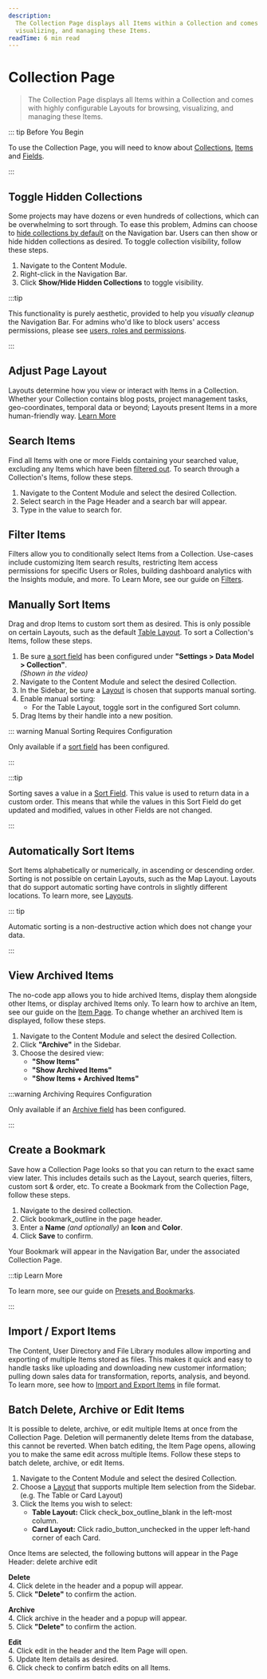 ```yaml
---
description:
  The Collection Page displays all Items within a Collection and comes with highly configurable Layouts for browsing,
  visualizing, and managing these Items.
readTime: 6 min read
---
```


# Collection Page

> The Collection Page displays all Items within a Collection and comes with highly configurable Layouts for browsing,
> visualizing, and managing these Items.

::: tip Before You Begin

To use the Collection Page, you will need to know about [Collections](/getting-started/glossary#collections),
[Items](/getting-started/glossary#items) and [Fields](/getting-started/glossary#fields).

<!--
@TODO: getting-started > 30-90 min tutorial
Link to tutorial
-->

:::

## Toggle Hidden Collections

<!-- @TODO: rerecord hiding collections video -->

Some projects may have dozens or even hundreds of collections, which can be overwhelming to sort through. To ease this
problem, Admins can choose to
[hide collections by default](/configuration/data-model/collections.html#toggle-collection-visibility) on the Navigation
bar. Users can then show or hide hidden collections as desired. To toggle collection visibility, follow these steps.

1. Navigate to the Content Module.
2. Right-click in the Navigation Bar.
3. Click **Show/Hide Hidden Collections** to toggle visibility.

:::tip

This functionality is purely aesthetic, provided to help you _visually cleanup_ the Navigation Bar. For admins who'd
like to block users' access permissions, please see
[users, roles and permissions](/configuration/users-roles-permissions).

:::

## Adjust Page Layout

Layouts determine how you view or interact with Items in a Collection. Whether your Collection contains blog posts,
project management tasks, geo-coordinates, temporal data or beyond; Layouts present Items in a more human-friendly way.
[Learn More](/app/layouts)

## Search Items

Find all Items with one or more Fields containing your searched value, excluding any Items which have been
[filtered out](#filter-items). To search through a Collection's Items, follow these steps.

1. Navigate to the Content Module and select the desired Collection.
2. Select <span mi icon>search</span> in the Page Header and a search bar will appear.
3. Type in the value to search for.

## Filter Items

Filters allow you to conditionally select Items from a Collection. Use-cases include customizing Item search results,
restricting Item access permissions for specific Users or Roles, building dashboard analytics with the Insights module,
and more. To Learn More, see our guide on [Filters](/app/filters).

## Manually Sort Items

Drag and drop Items to custom sort them as desired. This is only possible on certain Layouts, such as the default
[Table Layout](/app/layouts#table-layout). To sort a Collection's Items, follow these steps.

1. Be sure [a sort field](/configuration/data-model/collections#sort-field) has been configured under **"Settings > Data
   Model > Collection"**.\
   _(Shown in the video)_
2. Navigate to the Content Module and select the desired Collection.
3. In the Sidebar, be sure a [Layout](#adjust-page-layout) is chosen that supports manual sorting.
4. Enable manual sorting:
   - For the Table Layout, toggle <span mi icon>sort</span> in the configured Sort column.
5. Drag Items by their handle into a new position.

::: warning Manual Sorting Requires Configuration

Only available if a [sort field](/configuration/data-model/collections#sort-field) has been configured.

:::

:::tip

Sorting saves a value in a [Sort Field](/reference/query#sort). This value is used to return data in a custom order.
This means that while the values in this Sort Field do get updated and modified, values in other Fields are not changed.

:::

## Automatically Sort Items

Sort Items alphabetically or numerically, in ascending or descending order. Sorting is not possible on certain Layouts,
such as the Map Layout. Layouts that do support automatic sorting have controls in slightly different locations. To
learn more, see [Layouts](/app/layouts).

::: tip

Automatic sorting is a non-destructive action which does not change your data.

:::

## View Archived Items

The no-code app allows you to hide archived Items, display them alongside other Items, or display archived Items only.
To learn how to archive an Item, see our guide on the [Item Page](/app/content/items#archive-an-item). To change whether
an archived Item is displayed, follow these steps.

1. Navigate to the Content Module and select the desired Collection.
2. Click **"Archive"** in the Sidebar.
3. Choose the desired view:
   - **"Show Items"**
   - **"Show Archived Items"**
   - **"Show Items + Archived Items"**

:::warning Archiving Requires Configuration

Only available if an [Archive field](/configuration/data-model/collections#archive) has been configured.

:::

## Create a Bookmark

Save how a Collection Page looks so that you can return to the exact same view later. This includes details such as the
Layout, search queries, filters, custom sort & order, etc. To create a Bookmark from the Collection Page, follow these
steps.

1. Navigate to the desired collection.
2. Click <span mi btn muted>bookmark_outline</span> in the page header.
3. Enter a **Name** _(and optionally)_ an **Icon** and **Color**.
4. Click **Save** to confirm.

Your Bookmark will appear in the Navigation Bar, under the associated Collection Page.

:::tip Learn More

To learn more, see our guide on [Presets and Bookmarks](/configuration/presets-bookmarks).

:::

## Import / Export Items

The Content, User Directory and File Library modules allow importing and exporting of multiple Items stored as files.
This makes it quick and easy to handle tasks like uploading and downloading new customer information; pulling down sales
data for transformation, reports, analysis, and beyond. To learn more, see how to
[Import and Export Items](/app/import-export) in file format.

## Batch Delete, Archive or Edit Items

It is possible to delete, archive, or edit multiple Items at once from the Collection Page. Deletion will permanently
delete Items from the database, this cannot be reverted. When batch editing, the Item Page opens, allowing you to make
the same edit across multiple Items. Follow these steps to batch delete, archive, or edit Items.

1. Navigate to the Content Module and select the desired Collection.
2. Choose a [Layout](/app/layouts) that supports multiple Item selection from the Sidebar.\
   (e.g. The Table or Card Layout)
3. Click the Items you wish to select:
   - **Table Layout:** Click <span mi icon>check_box_outline_blank</span> in the left-most column.
   - **Card Layout:** Click <span mi icon>radio_button_unchecked</span> in the upper left-hand corner of each Card.

Once Items are selected, the following buttons will appear in the Page Header: <span mi btn muted>delete</span>
<span mi btn muted>archive</span> <span mi btn muted>edit</span>

**Delete**\
4. Click <span mi btn dngr>delete</span> in the header and a popup will appear.\
5. Click **"Delete"** to confirm the action.

**Archive**\
4. Click <span mi btn muted>archive</span> in the header and a popup will appear.\
5. Click **"Delete"** to confirm the action.

**Edit**\
4. Click <span mi btn muted>edit</span> in the header and the Item Page will open.\
5. Update Item details as desired.\
6. Click <span mi btn>check</span> to confirm batch edits on all Items.
